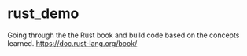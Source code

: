# rust_demo

Going through the the Rust book and build code based on the concepts learned.
https://doc.rust-lang.org/book/
